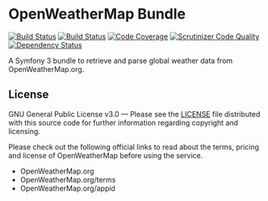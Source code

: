OpenWeatherMap Bundle
=====================

[![Build Status](https://travis-ci.org/osavchenko/OpenWeatherMapBundle.svg?branch=master)](https://travis-ci.org/osavchenko/OpenWeatherMapBundle)
[![Build Status](https://scrutinizer-ci.com/g/osavchenko/OpenWeatherMapBundle/badges/build.png?b=master)](https://scrutinizer-ci.com/g/osavchenko/OpenWeatherMapBundle/build-status/master)
[![Code Coverage](https://scrutinizer-ci.com/g/osavchenko/OpenWeatherMapBundle/badges/coverage.png?b=master)](https://scrutinizer-ci.com/g/osavchenko/OpenWeatherMapBundle/?branch=master)
[![Scrutinizer Code Quality](https://scrutinizer-ci.com/g/osavchenko/OpenWeatherMapBundle/badges/quality-score.png?b=master)](https://scrutinizer-ci.com/g/osavchenko/OpenWeatherMapBundle/?branch=master)
[![Dependency Status](https://www.versioneye.com/user/projects/57173779fcd19a00415b1f52/badge.svg?style=flat)](https://www.versioneye.com/user/projects/57173779fcd19a00415b1f52)

A Symfony 3 bundle to retrieve and parse global weather data from OpenWeatherMap.org.

License
-------

GNU General Public License v3.0 — Please see the [LICENSE](LICENSE) file distributed with this source code for further information regarding copyright and licensing.

Please check out the following official links to read about the terms, pricing and license of OpenWeatherMap before using the service.

* OpenWeatherMap.org
* OpenWeatherMap.org/terms
* OpenWeatherMap.org/appid
